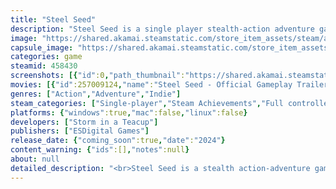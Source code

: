```yaml
---
title: "Steel Seed"
description: "Steel Seed is a single player stealth-action adventure game set in a dark sci-fi world. In her epic journey inside a hostile underground facility run by AIs, Zoe is alone with Koby, a flying drone, as her only companion."
image: "https://shared.akamai.steamstatic.com/store_item_assets/steam/apps/458430/header.jpg?t=1732099408"
capsule_image: "https://shared.akamai.steamstatic.com/store_item_assets/steam/apps/458430/c53ea773b241f208ac0c851270e57e9c3ccef233/capsule_231x87.jpg?t=1732099408"
categories: game
steamid: 458430
screenshots: [{"id":0,"path_thumbnail":"https://shared.akamai.steamstatic.com/store_item_assets/steam/apps/458430/ss_595f4c56449dd1a5467a18c26d03467f017139d7.600x338.jpg?t=1732099408","path_full":"https://shared.akamai.steamstatic.com/store_item_assets/steam/apps/458430/ss_595f4c56449dd1a5467a18c26d03467f017139d7.1920x1080.jpg?t=1732099408"},{"id":1,"path_thumbnail":"https://shared.akamai.steamstatic.com/store_item_assets/steam/apps/458430/ss_16aad892290c011c48e46f3cb1de7d76d647e643.600x338.jpg?t=1732099408","path_full":"https://shared.akamai.steamstatic.com/store_item_assets/steam/apps/458430/ss_16aad892290c011c48e46f3cb1de7d76d647e643.1920x1080.jpg?t=1732099408"},{"id":2,"path_thumbnail":"https://shared.akamai.steamstatic.com/store_item_assets/steam/apps/458430/ss_676b44035fd311329299227d84c0e39609552c1e.600x338.jpg?t=1732099408","path_full":"https://shared.akamai.steamstatic.com/store_item_assets/steam/apps/458430/ss_676b44035fd311329299227d84c0e39609552c1e.1920x1080.jpg?t=1732099408"},{"id":3,"path_thumbnail":"https://shared.akamai.steamstatic.com/store_item_assets/steam/apps/458430/ss_701f616ee1cc774528a10e1f1befe2b0e54f31bf.600x338.jpg?t=1732099408","path_full":"https://shared.akamai.steamstatic.com/store_item_assets/steam/apps/458430/ss_701f616ee1cc774528a10e1f1befe2b0e54f31bf.1920x1080.jpg?t=1732099408"},{"id":4,"path_thumbnail":"https://shared.akamai.steamstatic.com/store_item_assets/steam/apps/458430/ss_e20a7d59c13e9b4f4a09c5dc3557d5a0872359a0.600x338.jpg?t=1732099408","path_full":"https://shared.akamai.steamstatic.com/store_item_assets/steam/apps/458430/ss_e20a7d59c13e9b4f4a09c5dc3557d5a0872359a0.1920x1080.jpg?t=1732099408"},{"id":5,"path_thumbnail":"https://shared.akamai.steamstatic.com/store_item_assets/steam/apps/458430/ss_304ae0691379847205abf368538ebbd8a8a6854a.600x338.jpg?t=1732099408","path_full":"https://shared.akamai.steamstatic.com/store_item_assets/steam/apps/458430/ss_304ae0691379847205abf368538ebbd8a8a6854a.1920x1080.jpg?t=1732099408"},{"id":6,"path_thumbnail":"https://shared.akamai.steamstatic.com/store_item_assets/steam/apps/458430/ss_2027b9cceb8df9836b848ad071e03a02289d5248.600x338.jpg?t=1732099408","path_full":"https://shared.akamai.steamstatic.com/store_item_assets/steam/apps/458430/ss_2027b9cceb8df9836b848ad071e03a02289d5248.1920x1080.jpg?t=1732099408"},{"id":7,"path_thumbnail":"https://shared.akamai.steamstatic.com/store_item_assets/steam/apps/458430/ss_e9c895bbaafb182bab63296d0a6d8962e3b4a942.600x338.jpg?t=1732099408","path_full":"https://shared.akamai.steamstatic.com/store_item_assets/steam/apps/458430/ss_e9c895bbaafb182bab63296d0a6d8962e3b4a942.1920x1080.jpg?t=1732099408"},{"id":8,"path_thumbnail":"https://shared.akamai.steamstatic.com/store_item_assets/steam/apps/458430/ss_6ccc799e5867661510aed5e885adb997de657cc0.600x338.jpg?t=1732099408","path_full":"https://shared.akamai.steamstatic.com/store_item_assets/steam/apps/458430/ss_6ccc799e5867661510aed5e885adb997de657cc0.1920x1080.jpg?t=1732099408"},{"id":9,"path_thumbnail":"https://shared.akamai.steamstatic.com/store_item_assets/steam/apps/458430/ss_48c3406146def444f32fe4e13999c132449ad1d8.600x338.jpg?t=1732099408","path_full":"https://shared.akamai.steamstatic.com/store_item_assets/steam/apps/458430/ss_48c3406146def444f32fe4e13999c132449ad1d8.1920x1080.jpg?t=1732099408"}]
movies: [{"id":257009124,"name":"Steel Seed - Official Gameplay Trailer","thumbnail":"https://shared.akamai.steamstatic.com/store_item_assets/steam/apps/257009124/movie.293x165.jpg?t=1710917572","webm":{"480":"http://video.akamai.steamstatic.com/store_trailers/257009124/movie480_vp9.webm?t=1710917572","max":"http://video.akamai.steamstatic.com/store_trailers/257009124/movie_max_vp9.webm?t=1710917572"},"mp4":{"480":"http://video.akamai.steamstatic.com/store_trailers/257009124/movie480.mp4?t=1710917572","max":"http://video.akamai.steamstatic.com/store_trailers/257009124/movie_max.mp4?t=1710917572"},"highlight":true},{"id":256951889,"name":"Steel Seed Gameplay Reveal Trailer","thumbnail":"https://shared.akamai.steamstatic.com/store_item_assets/steam/apps/256951889/movie.293x165.jpg?t=1686483088","webm":{"480":"http://video.akamai.steamstatic.com/store_trailers/256951889/movie480_vp9.webm?t=1686483088","max":"http://video.akamai.steamstatic.com/store_trailers/256951889/movie_max_vp9.webm?t=1686483088"},"mp4":{"480":"http://video.akamai.steamstatic.com/store_trailers/256951889/movie480.mp4?t=1686483088","max":"http://video.akamai.steamstatic.com/store_trailers/256951889/movie_max.mp4?t=1686483088"},"highlight":true}]
genres: ["Action","Adventure","Indie"]
steam_categories: ["Single-player","Steam Achievements","Full controller support"]
platforms: {"windows":true,"mac":false,"linux":false}
developers: ["Storm in a Teacup"]
publishers: ["ESDigital Games"]
release_date: {"coming_soon":true,"date":"2024"}
content_warning: {"ids":[],"notes":null}
about: null
detailed_description: "<br>Steel Seed is a stealth action-adventure game set in a dark, sci-fi world where humanity hangs on the brink of extinction. Join protagonist Zoe and her flying drone companion KOBY, as they investigate the depths of a hostile underground facility in search of answers and the key to the survival of mankind.<h2 class=\"bb_tag\"><strong>IMMERSIVE, DARK SCI-FI WORLD</strong></h2>Intriguing main character evolution paired with a compelling and deep narrative experience revised and edited by BAFTA-winning writer Martin Korda.<br><img class=\"bb_img\" src=\"https://shared.akamai.steamstatic.com/store_item_assets/steam/apps/458430/extras/1_Overview.gif?t=1732099408\" /><br><strong><h2 class=\"bb_tag\">BE MOBILE AND AGILE</h2></strong>Use Zoe’s parkour skills to traverse the underground facility and gain a tactical advantage. From the artificial, robot-controlled depths to the open natural environment, danger lurks around every corner.<br><img class=\"bb_img\" src=\"https://shared.akamai.steamstatic.com/store_item_assets/steam/apps/458430/extras/4_TRAVERSE.gif?t=1732099408\" /><h2 class=\"bb_tag\"><strong>KOBY, A DRONE FOR LIFE</strong></h2>The master key of Steel Seed and Zoe’s guide on her lonely and dangerous journey inside the underground facility. By working together, they create a formidable duo and bring something new to every fight. <br><img class=\"bb_img\" src=\"https://shared.akamai.steamstatic.com/store_item_assets/steam/apps/458430/extras/3_COBY.gif?t=1732099408\" /><h2 class=\"bb_tag\"><strong>STEALTH: THE ART OF FIGHTING, WITHOUT FIGHTING</strong></h2>Use stealth-based techniques to explore the facility’s hostile environment undetected by robotic entities and guards. Some confrontations can be avoided through efficient movement.<br><img class=\"bb_img\" src=\"https://shared.akamai.steamstatic.com/store_item_assets/steam/apps/458430/extras/2_Stealth.gif?t=1732099408\" /><br>"
---
```



